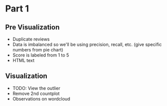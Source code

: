 # Part 1

## Pre Visualization

- Duplicate reviews
- Data is imbalanced so we'll be using precision, recall, etc. (give specific numbers from pie chart)
- Score is labeled from 1 to 5
- HTML text

## Visualization

- TODO: View the outlier
- Remove 2nd countplot
- Observations on wordcloud

